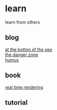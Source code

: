 # learn
learn from others

## blog
[at the botton of the sea](blog/at_the_bottom_of_the_sea/README.md)  
[the danger zone](blog/the_danger_zone.README.md)  
[humus](blog/humus/README.md)
## book
[real time rendering](book/real_time_rendering/README.md)
## tutorial

